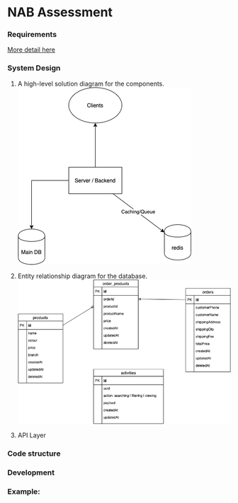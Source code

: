 # NAB Assessment

### Requirements
[More detail here](./files/assignment.pdf)

### System Design
1. A high-level solution diagram for the components.
![High-level solution diagram](./files/high-level_solution.png)

2. Entity relationship diagram for the database.
![Entity relationship diagram](./files/database.png)

3. API Layer


### Code structure

### Development

### Example:


